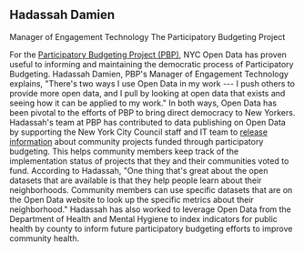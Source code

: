 ## Hadassah Damien

Manager of Engagement Technology
The Participatory Budgeting Project

For the [Participatory Budgeting Project (PBP)](https://www.participatorybudgeting.org/), NYC Open Data has proven useful to informing and maintaining the democratic process of Participatory Budgeting. Hadassah Damien, PBP's Manager of Engagement Technology explains, "There's two ways I use Open Data in my work --- I push others to provide more open data, and I pull by looking at open data that exists and seeing how it can be applied to my work." In both ways, Open Data has been pivotal to the efforts of PBP to bring direct democracy to New Yorkers. Hadassah's team at PBP has contributed to data publishing on Open Data by supporting the New York City Council staff and IT team to [release information](https://data.cityofnewyork.us/City-Government/Participatory-Budgeting-Projects/wwhr-5ven) about community projects funded through participatory budgeting. This helps community members keep track of the implementation status of projects that they and their communities voted to fund. According to Hadassah, "One thing that's great about the open datasets that are available is that they help people learn about their neighborhoods. Community members can use specific datasets that are on the Open Data website to look up the specific metrics about their neighborhood." Hadassah has also worked to leverage Open Data from the Department of Health and Mental Hygiene to index indicators for public health by county to inform future participatory budgeting efforts to improve community health.

